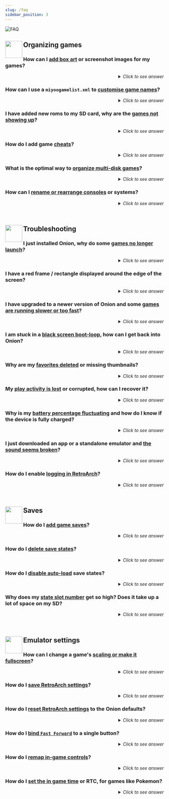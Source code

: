 ```yaml
---
slug: /faq
sidebar_position: 3
---
```


![FAQ](https://user-images.githubusercontent.com/98862735/178853267-a5d384f8-ad62-4ffa-a8e7-45abf38e742d.png)


## <sup><img align="left" src="https://user-images.githubusercontent.com/44569252/189906668-cf6a57d5-075a-4894-8af0-906282bd8ae2.png" width="54"/></sup>Organizing games


### How can I <u>add box art</u> or screenshot images for my games?

<details>
<summary align="right"><i>Click to see answer</i></summary>
<table><td>

<sup>(Credit: Julian)</sup>

The file format is PNG with a max size of 250×360. The images need to be placed into the `Roms/<gamesystem>/Imgs` folder. 

The `Imgs` folder name is case sensitive (must have a capital `I`). Examples would be like the following:    
`Roms/FC/Imgs`  
`Roms/SFC/Imgs`  
`Roms/GB/Imgs`  

You can scrape your box art or screenshots automatically by following the below process:

- Use https://www.skraper.net/   
- Log in and select "Recalbox"   
- Check "Include non-Recalbox rom folders"   
   > (Some systems aren't recognized because their folder-names are non-standard. To add those systems, press the `+` symbol on the bottom left, select the systems that are missing & hit "OK". Then click the added systems in the bar on the left, and correct the system's folders in the "Games/Roms folder" bar or by clicking the file-icon to the right of it.
[You can find a list of all Rom folder names here](https://github.com/OnionUI/Onion/wiki/Emulators)   
- Go to the "media" tab -> Enable & set "Resize width to" to 250 and enable "Keep Image Ratio"    
- Select the image type you don't want in the "Fetched Media List" and press the "minus" button, so there's only one picture.   
   > You can change how the image mix looks with the two buttons under "Media type",  I recommend changing "4 IMAGES MIX" to "Screenscraper's Recalbox Mix V2", but use whatever you prefer.
   > If you choose a picture that's taller than it's wide, like the boxart, set "Resize height to" to 360 and disable "Keep Image Ratio"
- Change "Output folder" to `%ROMROOTFOLDER%\Imgs`, with a capital `I`.
- Under 'Gamelist Link' ensure that "Link from node '&lt;thumbnail&gt;'" is ticked as well as 'Optimize media storage' (these are important if you wish to use the generated gamelist.xml to create a miyoogamelist.xml for use in Onion (more info on this below on this page).    
- Now click the system you want to scrape for on the left side, or "all system", and press the play button in the bottom right corner.    

This will automatically scrape images to the correct folders for Miyoo Mini. 

<img src="https://user-images.githubusercontent.com/44569252/189995592-9d9e4702-e237-40a2-a0b7-b5e4578f0d7d.png" />
</td></table>
<p>&nbsp;</p>
</details>


### How can I use a `miyoogamelist.xml` to <u>customise game names</u>?

<details>
<summary align="right"><i>Click to see answer</i></summary>
<table><td>

Onion uses a 'miyoogamelist.xml' (in the same format as the more common 'gamelist.xml').
To create a miyoogamelist, review [the guide here](https://github.com/OnionUI/Onion/files/9050638/miyoogamelist.20220607.pdf).

> Troubleshooting: 
> After adding the miyoogamelist.xml to your rom folder you will need to `Refresh all roms` from the Games tab (press <kbd>SELECT</kbd> to open the context menu). 
> If the list is still not being loaded, ensure that the `extlist` in the `Emu/<systemname>/config.json` is populated with all appropriate rom extensions for your games (i.e. `"extlist":"zip|ZIP"`)

> Important: 
> The guide includes a "cleanup" script for use with [xmlstarlet](http://xmlstar.sourceforge.net/) but an issue with viewing PDF files in a browser means the script does not copy well. Either open the PDF in a reader application (i.e. Adobe Acrobat) or use [this batch file](https://github.com/OnionUI/Onion/files/9050636/gamelist.xml-to-miyoogamelist.xml-Clean-Up-Script.zip) to run the script

<img src="https://user-images.githubusercontent.com/44569252/189995592-9d9e4702-e237-40a2-a0b7-b5e4578f0d7d.png" />
</td></table>
<p>&nbsp;</p>
</details>


### I have added new roms to my SD card, why are the <u>games not showing up</u>?

<details>
<summary align="right"><i>Click to see answer</i></summary>
<table><td>

Any time you add rom files to your SD Card you will need to 'refresh your roms' to rebuild game list cache files:  
* From the `Games` tab in the main menu, press the <kbd>SELECT</kbd> button. 
* This will evoke the 'Refresh All Roms' menu option, press <kbd>A</kbd> to confirm.   

> Please review our [Rom Files](https://github.com/OnionUI/Onion/wiki/Emulators#rom-files) section for some additional guidance and tips.   
> If newly added games are still not appearing, ensure that you have placed them in the [correct rom folders](https://github.com/OnionUI/Onion/wiki/Emulators#rom-folders---quick-reference).  
> Rom folder names for each system must be capitalized and may differ from those on the stock Miyoo SD Card.   
> Also review the [Emulators Section](https://github.com/OnionUI/Onion/wiki/Emulators) to ensure you are using supported rom formats, as documented per system.   
> _In the Stock Miyoo OS, rom refreshes are performed by pressing the <kbd>MENU</kbd> button._

<img src="https://user-images.githubusercontent.com/44569252/189995592-9d9e4702-e237-40a2-a0b7-b5e4578f0d7d.png" />
</td></table>
<p>&nbsp;</p>
</details>


### How do I add game <u>cheats</u>?

<details>
<summary align="right"><i>Click to see answer</i></summary>
<table><td>

<sup>(Credit: Erazemk)</sup>

This guide will teach you how to add cheats for your RetroArch emulators.

Your first task is to find cheat files for your games (usually provided in `.cht` format). You can find them fairly easily online, but the recommended source is [LibRetro database](https://github.com/libretro/libretro-database), which has up-to-date cheats for most LibRetro supported emulators.

1. Download the [whole repository as a ZIP file](https://github.com/libretro/libretro-database/archive/refs/heads/master.zip) (Code -> Download ZIP),
2. Extract it and go into the `cht` directory (you will see cheats sorted by console),
3. Copy directories for consoles you want to your Miyoo Mini's SD card, into the `RetroArch/.retroarch/cheats` directory (you might have to enable showing hidden directories if you can't see the `.retroarch` directory),
4. Inside the `.retroarch` directory there will be a `retroarch.cfg` file, which you need to open in a text editor. Find the line with the option `quick_menu_show_cheats` and set it to `"true"` (so the whole line should be `quick_menu_show_cheats = "true"`),
5. Eject your SD card from your computer and plug it into the Miyoo Mini, then open up your favourite game (for which you have downloaded cheats),
6. Enter the RetroArch menu (press `Menu`, hold it, then press `Select`) and find the `Cheats -> Load Cheat File (Replace)` option. There you can find the cheat file in one of the directories. After choosing it you will be returned back to the cheats menu, but now you should see a number of cheats at the bottom (e.g. `Cheat #0`),
7. Select one of them, then toggle the `Enabled` switch to enable it.

<img src="https://user-images.githubusercontent.com/44569252/189995592-9d9e4702-e237-40a2-a0b7-b5e4578f0d7d.png" />
</td></table>
<p>&nbsp;</p>
</details>


### What is the optimal way to <u>organize multi-disk games</u>?

<details>
<summary align="right"><i>Click to see answer</i></summary>
<table><td>

<sup>(Credit: Dwmccoy)</sup>

My solution for multi-disc games was to store the Roms in a different folder. 

**Example:** Driver 2

Copy the bin/cue files for the multi-disc game *Driver 2* into the following folder of `Roms/PSX/Driver 2`

I had two disc files to copy into the `Roms/PSX/Driver 2` folder `Driver 2 (Disc 1) (v1.1)` and `Driver 2 (Disc 2) (v1.1)`
I then created an m3u file named `Driver 2 (v1.1).m3u` with the following content and placed it into the /Roms/PS folder

`../../Roms/PSX/Driver 2/Driver 2 (Disc 1) (v1.1).cue`  
`../../Roms/PSX/Driver 2/Driver 2 (Disc 2) (v1.1).cue`

Launch the PlayStation Emulator and the only file you should see for the "Driver 2" game is the m3u file since the disc(s) for the game reside in a different folder.

You can store the files in whatever folder you want as long as the path to the cue file is correct. I created the folder PSX to store the multi-disc images in for simplicity. It's a bit of a hassle but it does work.

<img src="https://user-images.githubusercontent.com/44569252/189995592-9d9e4702-e237-40a2-a0b7-b5e4578f0d7d.png" />
</td></table>
<p>&nbsp;</p>
</details>


### How can I <u>rename or rearrange consoles</u> or systems?

<details>
<summary align="right"><i>Click to see answer</i></summary>
<table><td>

The name of each console or system is defined in `Emu/[systemname]/config.json` 
You can edit this file with a text editor on your PC and apply a new name by updating the 'label' field.

To easily make bulk changes to your console or system names you can also use the excellent python scripts below by Andrea922.
Visit the [onionos-console-renamer github](https://github.com/Andrea922/onionos-console-renamer) to download and follow the instructions detailed there.  

> Notes:  
> Systems in Onion OS are displayed in alphabetical order so the name will determine where in your list it sits.   
> An alternative method to order the systems is by adding an equal number of spaces both sides of the label name.  
> The number of spaces determines the position it is displayed on the Mini, with the most spaces being first.  
> For example, _“   Arcade   “_ will appear before _“Arcade”_. 

<img src="https://user-images.githubusercontent.com/44569252/189995592-9d9e4702-e237-40a2-a0b7-b5e4578f0d7d.png" />
</td></table>
<p>&nbsp;</p>
</details>


<p>&nbsp;</p>

## <sup><img align="left" src="https://user-images.githubusercontent.com/44569252/189905823-71a7f1bf-9eea-410f-b5e8-5b62d4dbc4fd.png" width="54" /></sup>Troubleshooting


### I just installed Onion, why do some <u>games no longer launch</u>?

<details>
<summary align="right"><i>Click to see answer</i></summary>
<table><td>

There can be a few reasons why you may find a specific system does not launch games after installing Onion:  
* If you have added games post installation, you may need to update your rom caches, from the `Games` tab press the <kbd>SELECT</kbd> button to open the context menu and choose the `Refresh all roms` option.
* Ensure you are using supported rom extensions and that both your rom folder and Bios file(s) are named exactly as detailed in our [Emulators Section](https://github.com/OnionUI/Onion/wiki/Emulators).  
* Save states can, on occasion, be incompatible between core versions/updates. Delete the `Saves/CurrentProfile/states/[system]` folder for the given system.
* If none of the above points have resolved your issue, it is recommended to source and test with alternative roms (those that come with the Mini are of very poor quality). 

> Notes:  
> [Rom folders](https://github.com/OnionUI/Onion/wiki/Emulators#rom-folders---quick-reference) and [Bios](https://github.com/OnionUI/Onion/wiki/Emulators#bios-files) filenames are case sensitive.  
> It is strongly advised not to use the Miyoo provided SD Card or USB Card Reader as both are very prone to data corruption and failure and will cause issues.  

<img src="https://user-images.githubusercontent.com/44569252/189995592-9d9e4702-e237-40a2-a0b7-b5e4578f0d7d.png" />
</td></table>
<p>&nbsp;</p>
</details>

### I have a red frame / rectangle displayed around the edge of the screen?

<details>
<summary align="right"><i>Click to see answer</i></summary>
<table><td>

This red frame indicate that your battery level is low. This warning avoids bad surprises on low battery during playing session. 

Charge your device to make it disappear.
> Notes:  
> You can configure / disable this low battery warning in Tweaks app (section "User interface").

<img src="https://user-images.githubusercontent.com/44569252/189995592-9d9e4702-e237-40a2-a0b7-b5e4578f0d7d.png" />
</td></table>
<p>&nbsp;</p>
</details>

### I have upgraded to a newer version of Onion and some <u>games are running slower or too fast</u>? 

<details>
<summary align="right"><i>Click to see answer</i></summary>
<table><td>

If you experience slower (or faster) gameplay than usual for some games following an Onion upgrade, we recommend that you create an in-game Save and then delete your Save States. Save States are stored inside `Saves/CurrentProfile/states/[CORENAME]/`

> Please see other solutions here within this FAQ with regards to managing Save States and Saves.

<img src="https://user-images.githubusercontent.com/44569252/189995592-9d9e4702-e237-40a2-a0b7-b5e4578f0d7d.png" />
</td></table>
<p>&nbsp;</p>
</details>


### I am stuck in a <u>black screen boot-loop</u>, how can I get back into Onion?

<details>
<summary align="right"><i>Click to see answer</i></summary>
<table><td>

If you launched a rom or a file that is incompatible with the core, it can cause a black screen. Onion's auto-resume feature can mean you returning to this same black screen on each boot. 

You can hold down <kbd>POWER</kbd> for 10+ seconds (wait for 2nd rumble) to break out of this behaviour and return you to MainUI.

If this still does not work for you, you can disable the next auto-resume by inserting your SD card into your PC and deleting the file `cmd_to_run.sh` inside the `.tmp_update` folder

<img src="https://user-images.githubusercontent.com/44569252/189995592-9d9e4702-e237-40a2-a0b7-b5e4578f0d7d.png" />
</td></table>
<p>&nbsp;</p>
</details>

### Why are my <u>favorites deleted</u> or missing thumbnails?

<details>
<summary align="right"><i>Click to see answer</i></summary>
<table><td>

There is a known bug in the Miyoo binaries which can cause the favorites list to become corrupted.  
It appears to most commonly occur if duplicate game names (even roms from different consoles) are added to your favouites so care should be taken to avoid this.

Since Miyoo have not shared their source code, the Onion team are unable to fix the cause.  
Onion does include a Tweaks tool which can repair the corruption. This tool is located in:  
`Apps` > `Tweaks` > `Tools` > `Favorites: Fix thumbnails and duplicates`.

<img src="https://user-images.githubusercontent.com/44569252/189995592-9d9e4702-e237-40a2-a0b7-b5e4578f0d7d.png" />
</td></table>
<p>&nbsp;</p>
</details>


### My <u>play activity is lost</u> or corrupted, how can I recover it?

<details>
<summary align="right"><i>Click to see answer</i></summary>
<table><td>

If a RetroArch core fails abruptly or has memory leak issues, it can sometimes cause a game to freeze.  
Exiting the game with the <kbd>MENU</kbd> button during this failure, may on rare occasions, corrupt the play activity database.

FIX 1 (Mainly for 4.2 beta users)  
If you have a `playActivityTMP.db` file in `/mnt/SDCARD/Saves/CurrentProfile/saves/`, just rename it to `playActivity.db`

FIX 2  
Onion keeps versioned backups of your play activity in case of such corruption:

- Versioned backups are created and stored in `/mnt/SDCARD/Saves/CurrentProfile/saves/PlayActivityBackup/`.
- Your current play times are stored in `/mnt/SDCARD/Saves/CurrentProfile/saves/playActivity.db`.  

> To restore from a backup:  
> - Navigate to `/Saves/CurrentProfile/saves/PlayActivityBackup/` and find the database file that has a size of 0KB.  
> - The the highest numbered version just before it will be the most recent good backup.  
> - Make a copy and rename it (from `playActivity[nn].db`  to `playActivity.db`.  
> - Copy it to `/Saves/CurrentProfile/saves/`, replacing the one located there.  

<img src="https://user-images.githubusercontent.com/44569252/189995592-9d9e4702-e237-40a2-a0b7-b5e4578f0d7d.png" />
</td></table>
<p>&nbsp;</p>
</details>


### Why is my <u>battery percentage fluctuating</u> and how do I know if the device is fully charged?

<details>
<summary align="right"><i>Click to see answer</i></summary>
<table><td>

**Charging Indicators**  
The left most LED on the top of the Mini will turn blue when a full charge is reached.  
Miyoo recommends 5V 1A and it must be USB-A to USB-C _(USB-C to USB-C charging is not supported)_.

![LED Indicators-500](https://user-images.githubusercontent.com/98862735/189775988-b6b4062d-f231-4351-9a79-6920498f1554.png)

**Battery Percentage Fluctuations**  
The Mini has no Battery Management System so Onion calculates the remaining battery percentage based on the voltage.  
Environment changes and power draw will affect the determined percentage which can fluctuate greatly.  
> This may appear jarring but is perfectly normal. If you go from playing a resource hungry system (PS1), to playing something less intensive (GB) then you will likely see an increase in percentage. 
> Depending on the health (and thus voltage output) of your battery, it may not reach 100% in Onion when fully charged.   
>  
> The Onion battery capacity estimation is constantly pooling in the background for more precise results over time. This is the best method that is possible on this device, improved over stock and the same method used by the RA build and in MiniUI. 

**Reducing Battery Usage**  
The display in the Mini is old tech and draws a lot of power. Lowering display brightness increases battery life.   
The below testing output demonstrates GBA running at 50% display brightness for almost 8hrs of play time.  

![battery-600](https://user-images.githubusercontent.com/98862735/189774379-33b77793-bc36-4563-acbe-357713b4964e.png)

<img src="https://user-images.githubusercontent.com/44569252/189995592-9d9e4702-e237-40a2-a0b7-b5e4578f0d7d.png" />
</td></table>
<p>&nbsp;</p>
</details>


### I just downloaded an app or a standalone emulator and <u>the sound seems broken</u>?

<details>
<summary align="right"><i>Click to see answer</i></summary>
<table><td>

It is likely due to a lack of compatibility with the Miyoo audio server.
To cope with this, just rename the `launch.sh` file in your app folder to `launch2.sh`, then extract this file to the app folder: 
[launch.zip](https://github.com/OnionUI/Onion/files/9041212/launch.zip)

<img src="https://user-images.githubusercontent.com/44569252/189995592-9d9e4702-e237-40a2-a0b7-b5e4578f0d7d.png" />
</td></table>
<p>&nbsp;</p>
</details>


### How do I enable <u>logging in RetroArch</u>?

<details>
<summary align="right"><i>Click to see answer</i></summary>
<table><td>

In order to troubleshoot a particular game or emulator failure or issue, you may wish to enable RetroArch logging:

* Go to `Apps` -> `RetroArch` -> `Settings` -> `Logging` and enable `Log to File`.  
* Back out to the main RetroArch menu, and go to `Configuration File` and choose `Save Current Configuration`.  
* Launch the game(s), or perform the action you are trying to troubleshoot.  
* The output log file will be written to `.tmp_update/logs/retroarch.log`.  

<img src="https://user-images.githubusercontent.com/44569252/189995592-9d9e4702-e237-40a2-a0b7-b5e4578f0d7d.png" />
</td></table>
<p>&nbsp;</p>
</details>


<p>&nbsp;</p>

## <sup><img align="left" src="https://user-images.githubusercontent.com/44569252/189906120-248301c7-373e-482c-9c67-11f0faab9f39.png" width="54" /></sup>Saves


### How do I <u>add game saves</u>?

<details>
<summary align="right"><i>Click to see answer</i></summary>
<table><td>

You can copy in-game save files from another device or emulator for use in OnionOS. 
* In most cases, Save files should be in `.srm` format, named identically to the rom and are case sensitive. Note that `.sav` files can be renamed to `.srm`, other formats may require a conversion tool. 
* To add your saves to OnionOS just copy your individual save files into the correct emulator folder in: `Saves/CurrentProfile/saves/[CORENAME]`
* If you have already launched the game prior to adding your saves then you will also need to go to the `Saves/CurrentProfile/states/[CORENAME]` folder ...and delete any Save States here for the same game(s) in order for your newly added game saves to be recognised.

> `[CORENAME]` = The folder with name of the RA core for the particular emulator or system the save file(s) relates to.     
> If copying saves from your Miyoo stock SD Card, or an early version of Onion, you will find your saves in `RetroArch/.retroarch/saves/[CORENAME]`

<img src="https://user-images.githubusercontent.com/44569252/189995592-9d9e4702-e237-40a2-a0b7-b5e4578f0d7d.png" />
</td></table>
<p>&nbsp;</p>
</details>


### How do I <u>delete save states</u>?

<details>
<summary align="right"><i>Click to see answer</i></summary>
<table><td>

Save States are stored inside `Saves/CurrentProfile/states/[CORENAME]/`

> Notes:
> `[CORENAME]` = the folder with name of the core for the particular emulator or system 'core', the save state file(s) relates to

<img src="https://user-images.githubusercontent.com/44569252/189995592-9d9e4702-e237-40a2-a0b7-b5e4578f0d7d.png" />
</td></table>
<p>&nbsp;</p>
</details>


### How do I <u>disable auto-load</u> save states?

<details>
<summary align="right"><i>Click to see answer</i></summary>
<table><td>

- Launch the game and press <kbd>MENU</kbd>+<kbd>SELECT</kbd> to go into the RetroArch menu.  
- Press <kbd>B</kbd> to go back one level.  
- Go to `Setting` › `Saving` › `Load State Automatically` (and turn it off).  
- Press <kbd>B</kbd> twice to go back to the main menu.  
- Then go to `Quick Menu` › `Overrides` and select one of the following:  
      - `Save Game Overrides` - for just this game.  
      - `Save Core Overrides` - for everything the core plays.  
      - `Save Content Overrides` - for everything in the same Rom folder.  

> Notes:  
> `Content Overrides` are recommended over `Core Overrides` since some cores serve multiple systems. 
> For more information regarding RetroArch overrides please review the [libretro documentation here](https://docs.libretro.com/guides/overrides/).

<img src="https://user-images.githubusercontent.com/44569252/189995592-9d9e4702-e237-40a2-a0b7-b5e4578f0d7d.png" />
</td></table>
<p>&nbsp;</p>
</details>


### Why does my <u>state slot number</u> get so high? Does it take up a lot of space on my SD?

<details>
<summary align="right"><i>Click to see answer</i></summary>
<table><td>

Onion enables a feature that retains your old Save States.  
  
In case of manipulation error, file corruption, or simply because you want to return to an earlier section of the game, it is possible to go back in time to select an earlier Save State. This takes up very little space on your SD as even if your Save State slot number is high, RetroArch will only retain the last 10 files.  

To manage your current Save State slot:  

- Launch the game and press <kbd>MENU</kbd>+<kbd>SELECT</kbd> to go into the RetroArch menu. 
- Go to `Save States` > `State Slot` and change the slot number with <kbd>Dpad Left</kbd> or <kbd>Dpad Right</kbd>  
  (Tip: Pressing <kbd>Y</kbd> here will show a full screen image capture for the Save State) 
- You can alternatively manage the slot number 'in-game' by pressing <kbd>MENU</kbd>+<kbd>Dpad Left</kbd> or <kbd>MENU</kbd>+<kbd>Dpad Right</kbd> and then pressing either:  
   - <kbd>MENU</kbd>+<kbd>L2</kbd> to load from the slot you selected  
   - <kbd>MENU</kbd>+<kbd>R2</kbd> to save to (and overwrite) the slot you selected  

> Save state slot `-1` is reserved for Onion's Auto-Save feature.   
> Manual save states start counting from slot `0` upward. If your slot has reached a particularly high number and you would like to reduce it, you can manually change the slot in the RA Quick Menu menu. Switching back to slot '0' and making a manual save will mean it starts counting again incrementally from there.  

> If you wish to forgo the advantages of incremental Save States mentioned above, you may disable them as follows:
> - Launch a game and press <kbd>MENU</kbd>+<kbd>SELECT</kbd> to go into the RetroArch `Quick Menu`
> - Press <kbd>B</kbd> once, to go to RA `Main Menu`
> - Go to `Settings` > `Saving` > `Increment Save State Index Automatically` (and toggle this off)
> - Press <kbd>B</kbd> twice and go to `Quick Menu` > `Overrides` to [save the RA settings](https://github.com/OnionUI/Onion/wiki/Frequently-Asked-Questions-%28FAQ%29#how-do-i-save-retroarch-settings)




<img src="https://user-images.githubusercontent.com/44569252/189995592-9d9e4702-e237-40a2-a0b7-b5e4578f0d7d.png" />
</td></table>
<p>&nbsp;</p>
</details>


<p>&nbsp;</p>

## <sup><img align="left" src="https://user-images.githubusercontent.com/44569252/189906362-b76f72fe-b6a9-4843-bc8a-9d024fb235f4.png" width="54" /></sup>Emulator settings


### How can I change a game's <u>scaling or make it fullscreen</u>?

<details>
<summary align="right"><i>Click to see answer</i></summary>
<table><td>

- Launch the game and press <kbd>MENU</kbd>+<kbd>SELECT</kbd> to go into the RetroArch menu.  
- Press <kbd>B</kbd> to go back one level in the RA menu and select `Settings` › `Video` › `Scaling`   
- Here you can toggle:  
      - `Integer Scale` - show the game in its original resolution (scale only in whole pixels).  
      - `Keep Aspect Ratio` - **enabled:** fit to screen, **disabled:** stretch.  

> Notes:  
> You will need to save overrides to commit this change, see 'How do I save RetroArch settings?' below for instructions.

<img src="https://user-images.githubusercontent.com/44569252/189995592-9d9e4702-e237-40a2-a0b7-b5e4578f0d7d.png" />
</td></table>
<p>&nbsp;</p>
</details>


### How do I <u>save RetroArch settings</u>?

<details>
<summary align="right"><i>Click to see answer</i></summary>
<table><td>

When you make changes in RetroArch you must apply these using "Overrides" for them to take effect. 

- Launch the game and press <kbd>MENU</kbd>+<kbd>SELECT</kbd> to go into the RetroArch menu. 
- Make your desired changes.
- Then go to `Quick Menu` › `Overrides` and select one of the following:  
      - `Save Game Overrides` - for just this game.  
      - `Save Core Overrides` - for everything the core plays.  
      - `Save Content Overrides` - for everything in the same Rom folder.  

> Notes:  
> `Content Overrides` are recommended over `Core Overrides` since some cores serve multiple systems. 
> For more information regarding RetroArch overrides please review the [libretro documentation here](https://docs.libretro.com/guides/overrides/).

<img src="https://user-images.githubusercontent.com/44569252/189995592-9d9e4702-e237-40a2-a0b7-b5e4578f0d7d.png" />
</td></table>
<p>&nbsp;</p>
</details>


### How do I <u>reset RetroArch settings</u> to the Onion defaults?

<details>
<summary align="right"><i>Click to see answer</i></summary>
<table><td>

Resetting your global configuration from within RA itself will break Onion functionality as this restores 'out of the box' RA defaults. Instead:
 
- Go to your Apps section and open `Tweaks`. 
- Scroll to `Advanced`  and choose `Reset Settings...` › `Reset RetroArch main configuration`

> Notes:  
> You should always in the first instance, save your changes to Retroarch settings as "Overrides" rather than saving changes to the main (global) configuration (see other questions in this FAQ re saving RetroArch settings).
> This will make it far easier to revert a change by deleting the overrides from within the RA `Overrides` menu.

<img src="https://user-images.githubusercontent.com/44569252/189995592-9d9e4702-e237-40a2-a0b7-b5e4578f0d7d.png" />
</td></table>
<p>&nbsp;</p>
</details>


### How do I <u>bind `Fast Forward`</u> to a single button?

<details>
<summary align="right"><i>Click to see answer</i></summary>
<table><td>

To do this, launch a game from the system to want to change.

- Press <kbd>MENU</kbd>+<kbd>SELECT</kbd> to go into the RetroArch quick menu
- Choose `Controls` › `Port 1 Controls`.
- Navigate to the key you wish to assign and press <kbd>A</kbd> to view a list of the various available functions (i.e. `Fast Forward`)
- Confirm your selection with <kbd>A</kbd>.
- The changes are saved automatically, just go back two levels and choose `Resume`.

> Notes:  
> This only works for certain systems (e.g. GB, GBC, GBA, etc.), and you have to hold the button to fast forward, whereas the global shortcut <kbd>MENU</kbd>+<kbd>R</kbd> is "press to toggle".  
> For more information regarding RetroArch inputs and controls please review the [libretro documentation here](https://docs.libretro.com/guides/input-and-controls/).

<p align="center"><img src="https://user-images.githubusercontent.com/44569252/189953701-265409db-d081-4c3b-bfc1-fb051af70f08.png" width="320px" /></p>


<img src="https://user-images.githubusercontent.com/44569252/189995592-9d9e4702-e237-40a2-a0b7-b5e4578f0d7d.png" />
</td></table>
<p>&nbsp;</p>
</details>


### How do I <u>remap in-game controls</u>?

<details>
<summary align="right"><i>Click to see answer</i></summary>
<table><td>

To do this, launch a game from the system to want to change.

- Press <kbd>MENU</kbd>+<kbd>SELECT</kbd> to go into the RetroArch quick menu
- Choose `Controls` › `Port 1 Controls`.
- Navigate to the key you wish to reassign and press <kbd>A</kbd> to view a list of the various in-game controls available.
- Confirm your selection with <kbd>A</kbd>.
- The changes are saved automatically when exiting the menu.

**Saving individual game, core, or content remaps**
   - After making the changes as above, press <kbd>B</kbd> to go back one level.
   - Then go to `Manage Remap Files` and choose one of the following:
      - `Save Game Remap File` - for just this game.
      - `Save Core Remap File` - for everything the core plays.
      - `Save Content Remap File` - for everything in the same Rom folder.

> Notes:  
> Highlighting a mapped key and pressing <kbd>Y</kbd> will clear/disable it.  
> `Content Remap File` saving is recommended over `Core Remap File` as some cores serve multiple systems.  
> For more information regarding RetroArch inputs and controls please review the [libretro documentation here](https://docs.libretro.com/guides/input-and-controls/).

<img src="https://user-images.githubusercontent.com/44569252/189995592-9d9e4702-e237-40a2-a0b7-b5e4578f0d7d.png" />
</td></table>
<p>&nbsp;</p>
</details>


### How do I <u>set the in game time</u> or RTC, for games like Pokemon?

<details>
<summary align="right"><i>Click to see answer</i></summary>
<table><td>

Games such as the Pokemon and Zelda series, included a crystal oscillator in the cartridge to keep an accurate clock.  
This ‘Real Time Clock’ allowed the game to track time of day and day of the week, to trigger certain in-game events.  

The Miyoo Mini does not have a built-in clock and so cannot measure the progress of time when powered off.  
Onion features two ways in which you can manage the emulated in-game time (or RTC).  

- **Automatically**: By default, 4hrs will be added to the clock every time you boot your device.  
    You can adjust this amount in `Apps` > `Tweaks` > `System` > `Startup`.  
- **Manually**: You can specify the date and time in the Clock App, installed via `Apps` > `Package Manager`.    

> Notes:  
> In-game time will advance normally during gameplay and _only_ stops when the device is shutdown.  

<img src="https://user-images.githubusercontent.com/44569252/189995592-9d9e4702-e237-40a2-a0b7-b5e4578f0d7d.png" />
</td></table>
<p>&nbsp;</p>
</details>
